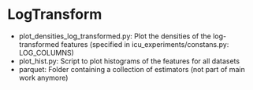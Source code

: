 # LogTransform
- plot_densities_log_transformed.py: Plot the densities of the log-transformed features (specified in icu_experiments/constans.py: LOG_COLUMNS)
- plot_hist.py: Script to plot histograms of the features for all datasets
- parquet: Folder containing a collection of estimators (not part of main work anymore)